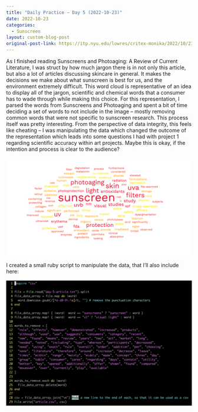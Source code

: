 ```yaml
---
title: "Daily Practice – Day 5 (2022-10-23)"
date: 2022-10-23
categories:
  - Sunscreen
layout: custom-blog-post
original-post-link: https://itp.nyu.edu/lowres/critex-monika/2022/10/23/daily-practice-day-5-2022-10-23/
---
```

As I finished reading Sunscreens and Photoaging: A Review of Current Literature, I was struct by how much jargon there is in not only this article, but also a lot of articles discussing skincare in general. It makes the decisions we make about what sunscreen is best for us, and the environment extremely difficult. This word cloud is representative of an idea to display all of the jargon, scientific and chemical words that a consumer has to wade through while making this choice. For this representation, I parsed the words from Sunscreens and Photoaging and spent a bit of time deciding a set of words to not include in the image – mostly removing common words that were not specific to sunscreen research. This process itself was pretty interesting. From the perspective of data integrity, this feels like cheating – I was manipulating the data which changed the outcome of the representation which leads into some questions I had with project 1 regarding scientific accuracy within art projects. Maybe this is okay, if the intention and process is clear to the audience?

![](/assets/blog-post-assets/daily-practice-5-1.png)

I created a small ruby script to manipulate the data, that I’ll also include here:

![](/assets/blog-post-assets/daily-practice-5-2.png)